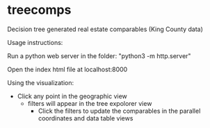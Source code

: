 # treecomps
Decision tree generated real estate comparables (King County data)

Usage instructions:

Run a python web server in the folder: "python3 -m http.server"

Open the index html file at localhost:8000

Using the visualization:
- Click any point in the geographic view
  - filters will appear in the tree expolorer view
    - Click the filters to update the comparables in the parallel coordinates and data table views
    
    
   
